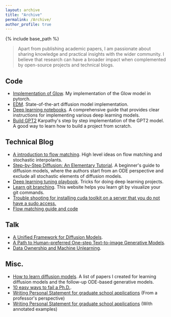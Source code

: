 ```yaml
---
layout: archive
title: "Archive"
permalink: /Archive/
author_profile: true
---
```


{% include base_path %}

> Apart from publishing academic papers, I am passionate about sharing knowledge and practical insights with the wider community. I believe that research can have a broader impact when complemented by open-source projects and technical blogs.

## Code
- [Implementation of Glow](https://github.com/a-little-hoof/Glow). My implementation of the Glow model in pytorch.
- [EDM](https://github.com/NVlabs/edm). State-of-the-art diffusion model implementation.
- [Deep learning notebooks](https://uvadlc-notebooks.readthedocs.io/). A comprehensive guide that provides clear instructions for implementing various deep learning models.
- [Build GPT2](https://github.com/karpathy/build-nanogpt/commits/master/?after=6104ab1b53920f6e2159749676073ff7d815c1fa+34) Karpathy's step by step implementation of the GPT2 model. A good way to learn how to build a project from scratch.

## Technical Blog
- [A introduction to flow matching](https://mlg.eng.cam.ac.uk/blog/2024/01/20/flow-matching.html). High level ideas on flow matching and stochastic interpolants.
- [Step-by-Step Diffusion: An Elementary Tutorial](https://arxiv.org/pdf/2406.08929). A beginner's guide to diffusion models, where the authors start from an ODE perspective and exclude all stochastic elements of diffusion models.
- [Deep learning tuning playbook](https://github.com/google-research/tuning_playbook). Tricks for doing deep learning projects.
- [Learn git branching](https://learngitbranching.js.org/?locale=zh_CN). This website helps you learn git by visualize your git commands.
- [Trouble shooting for installing cuda toolkit on a server that you do not have a sudo access.](https://zhuanlan.zhihu.com/p/5388213969)
- [Flow matching guide and code](https://arxiv.org/pdf/2412.06264)

## Talk
- [A Unified Framework for Diffusion Models](https://docs.google.com/presentation/d/1sI3cZ0EzWuqMHhuI3bPSnksDKJon9BJy_WCaFB4Kpgo/edit#slide=id.p).
- [A Path to Human-preferred One-step Text-to-image Generative Models](https://drive.google.com/file/d/1NrhHBKtVcZ8Jf2-I8v_QKz-Xsdvfqof0/view).
- [Data Ownership and Machine Unlearning](https://mit-6s978.github.io/assets/pdfs/data_ownership_MIT_guest_lecture.pdf).

## Misc.
- [How to learn diffusion models](https://www.zhihu.com/question/658056360/answer/3526228476). A list of papers I created for learning diffusion models and the follow-up ODE-based generative models.
- [10 easy ways to fail a Ph.D.](https://matt.might.net/articles/ways-to-fail-a-phd/).
- [Writing Personal Statement for graduate school applications](https://engineering.purdue.edu/ChanGroup/write_statement.html) (From a professor's perspective)
- [Writing Personal Statement for graduate school applications](https://eugenielai.github.io/posts/another-annotated-sop.html) (With annotated examples)